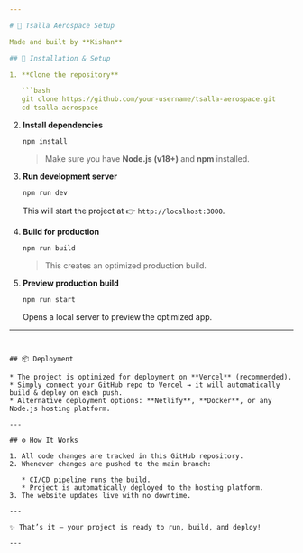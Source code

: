 ```yaml
---

# 🚀 Tsalla Aerospace Setup

Made and built by **Kishan**

## 🔧 Installation & Setup

1. **Clone the repository**

   ```bash
   git clone https://github.com/your-username/tsalla-aerospace.git
   cd tsalla-aerospace
   ```

2. **Install dependencies**

   ```bash
   npm install
   ```

   > Make sure you have **Node.js (v18+)** and **npm** installed.

3. **Run development server**

   ```bash
   npm run dev
   ```

   This will start the project at 👉 `http://localhost:3000`.

4. **Build for production**

   ```bash
   npm run build
   ```

   > This creates an optimized production build.

5. **Preview production build**

   ```bash
   npm run start
   ```

   Opens a local server to preview the optimized app.

---
```


## 📦 Deployment

* The project is optimized for deployment on **Vercel** (recommended).
* Simply connect your GitHub repo to Vercel → it will automatically build & deploy on each push.
* Alternative deployment options: **Netlify**, **Docker**, or any Node.js hosting platform.

---

## ⚙️ How It Works

1. All code changes are tracked in this GitHub repository.
2. Whenever changes are pushed to the main branch:

   * CI/CD pipeline runs the build.
   * Project is automatically deployed to the hosting platform.
3. The website updates live with no downtime.

---

✨ That’s it — your project is ready to run, build, and deploy!

---
